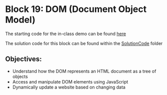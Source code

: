 # Block 19: DOM (Document Object Model)

The starting code for the in-class demo can be found [here](./dom_demo/README.md)

The solution code for this block can be found within the [SolutionCode](../../SolutionCode/19-DOM/README.md) folder

## Objectives:
* Understand how the DOM represents an HTML document as a tree of objects
* Access and manipulate DOM elements using JavaScript
* Dynamically update a website based on changing data

